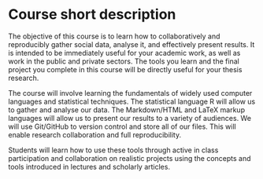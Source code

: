 # Course short description

The objective of this course is to learn how to collaboratively and reproducibly gather social data, analyse it, and effectively present results. It is intended to be immediately useful for your academic work, as well as work in the public and private sectors. The tools you learn and the final project you complete in this course will be directly useful for your thesis research. 

The course will involve learning the fundamentals of widely used computer languages and statistical techniques. The statistical language R will allow us to gather and analyse our data. The Markdown/HTML and LaTeX markup languages will allow us to present our results to a variety of audiences. We will use Git/GitHub to version control and store all of our files. This will enable research collaboration and full reproducibility.

Students will learn how to use these tools through active in class participation and collaboration on realistic projects using the concepts and tools introduced in lectures and scholarly articles. 
